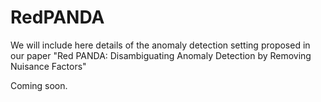 # RedPANDA

We will include here details of the anomaly detection setting proposed in our paper "Red PANDA: Disambiguating Anomaly Detection by Removing Nuisance Factors"

Coming soon.
